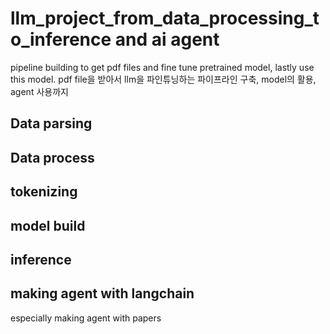 # llm_project_from_data_processing_to_inference and ai agent
pipeline building to get pdf files and fine tune pretrained model, lastly use this model. pdf file을 받아서 llm을 파인튜닝하는 파이프라인 구축, model의 활용, agent 사용까지

## Data parsing ##

## Data process ##

## tokenizing ##

## model build ##

## inference ##

## making agent with langchain ##
especially making agent with papers 
